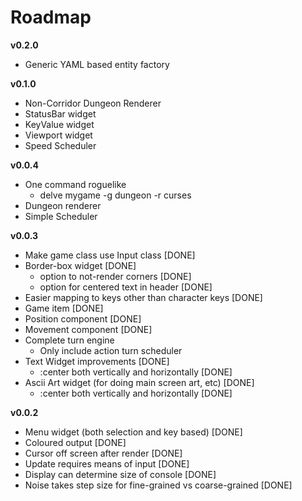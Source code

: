 Roadmap
=======

**v0.2.0**

* Generic YAML based entity factory

**v0.1.0**

* Non-Corridor Dungeon Renderer
* StatusBar widget
* KeyValue widget
* Viewport widget
* Speed Scheduler

**v0.0.4**

* One command roguelike
  * delve mygame -g dungeon -r curses
* Dungeon renderer
* Simple Scheduler

**v0.0.3**

* Make game class use Input class [DONE]
* Border-box widget [DONE]
  * option to not-render corners [DONE]
  * option for centered text in header [DONE]
* Easier mapping to keys other than character keys [DONE]
* Game item [DONE]
* Position component [DONE]
* Movement component [DONE]
* Complete turn engine
  * Only include action turn scheduler
* Text Widget improvements [DONE]
  * :center both vertically and horizontally [DONE]
* Ascii Art widget (for doing main screen art, etc) [DONE]
  * :center both vertically and horizontally [DONE]

**v0.0.2**

* Menu widget (both selection and key based) [DONE]
* Coloured output [DONE]
* Cursor off screen after render [DONE]
* Update requires means of input [DONE]
* Display can determine size of console [DONE]
* Noise takes step size for fine-grained vs coarse-grained [DONE]
